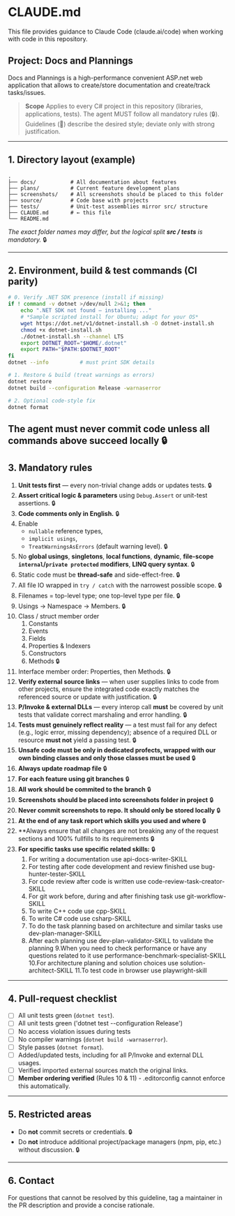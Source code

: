 # CLAUDE.md

This file provides guidance to Claude Code (claude.ai/code) when working with code in this repository.

## Project: Docs and Plannings

Docs and Plannings is a high-performance convenient ASP.net web application that allows to create/store documentation and create/track tasks/issues.

> **Scope**
> Applies to every C# project in this repository (libraries, applications, tests).
> The agent MUST follow all mandatory rules (🔒). Guidelines (📝) describe the desired style; deviate only with strong justification.

---

## 1. Directory layout (example)

```
.
├── docs/           # All documentation about features
├── plans/          # Current feature development plans
├── screenshots/    # All screenshots should be placed to this folder
├── source/         # Code base with projects
├── tests/          # Unit-test assemblies mirror src/ structure
├── CLAUDE.md       # ← this file
└── README.md
```

*The exact folder names may differ, but the logical split **src / tests** is mandatory.* 🔒  

---

## 2. Environment, build & test commands (CI parity)

```bash
# 0. Verify .NET SDK presence (install if missing)
if ! command -v dotnet >/dev/null 2>&1; then
    echo ".NET SDK not found — installing ..."
    # *Sample scripted install for Ubuntu; adapt for your OS*
    wget https://dot.net/v1/dotnet-install.sh -O dotnet-install.sh
    chmod +x dotnet-install.sh
    ./dotnet-install.sh --channel LTS
    export DOTNET_ROOT="$HOME/.dotnet"
    export PATH="$PATH:$DOTNET_ROOT"
fi
dotnet --info          # must print SDK details

# 1. Restore & build (treat warnings as errors)
dotnet restore
dotnet build --configuration Release -warnaserror

# 2. Optional code-style fix
dotnet format
```

The agent must **never** commit code unless all commands above succeed locally 🔒  
---

## 3. Mandatory rules

1. **Unit tests first** — every non-trivial change adds or updates tests. 🔒  
2. **Assert critical logic & parameters** using `Debug.Assert` or unit-test assertions. 🔒  
3. **Code comments only in English.** 🔒  
4. Enable  
   * `nullable` reference types,  
   * `implicit usings`,  
   * `TreatWarningsAsErrors` (default warning level). 🔒  
5. No **global usings**, **singletons**, **local functions**, **dynamic**, **file-scope `internal`/`private protected` modifiers**, **LINQ query syntax**. 🔒  
6. Static code must be **thread-safe** and side-effect-free. 🔒  
7. All file IO wrapped in `try / catch` with the narrowest possible scope. 🔒  
8. Filenames = top-level type; one top-level type per file. 🔒  
9. Usings → Namespace → Members. 🔒  
10. Class / struct member order  
    1. Constants  
    2. Events  
    3. Fields  
    4. Properties & Indexers  
    5. Constructors  
    6. Methods 🔒  
11. Interface member order: Properties, then Methods. 🔒  
12. **Verify external source links** — when user supplies links to code from other projects, ensure the integrated code exactly matches the referenced source or update with justification. 🔒  
13. **P/Invoke & external DLLs** — every interop call **must** be covered by unit tests that validate correct marshaling and error handling. 🔒  
14. **Tests must genuinely reflect reality** — a test must fail for any defect (e.g., logic error, missing dependency); absence of a required DLL or resource **must not** yield a passing test. 🔒  
15. **Unsafe code must be only in dedicated profects, wrapped with our own binding classes and only those classes must be used** 🔒  
16. **Always update roadmap file** 🔒  
17. **For each feature using git branches** 🔒  
18. **All work should be commited to the branch** 🔒  
19. **Screenshots should be placed into screenshots folder in project** 🔒  
20. **Never commit screenshots to repo. It should only be stored locally** 🔒  
21. **At the end of any task report which skills you used and where** 🔒  
22. **Always ensure that all changes are not breaking any of the request sections and 100% fullfills to its requirements 🔒
23. **For specific tasks use specific related skills:**  🔒  
    1. For writing a documentation use api-docs-writer-SKILL
    2. For testing after code development and review finished use bug-hunter-tester-SKILL
    3. For code review after code is written use code-review-task-creator-SKILL
    4. For git work before, during and after finishing task use git-workflow-SKILL
    5. To write C++ code use cpp-SKILL
    6. To write C# code use csharp-SKILL
    7. To do the task planning based on architecture and similar tasks use dev-plan-manager-SKILL
    8. After each planning use dev-plan-validator-SKILL to validate the planning
    9.When you need to check performance or have any questions related to it use performance-benchmark-specialist-SKILL
    10.For architecture planing and solution choices use solution-architect-SKILL
    11.To test code in browser use playwright-skill

---

## 4. Pull-request checklist

- [ ] All unit tests green (`dotnet test`).
- [ ] All unit tests green ('dotnet test --configuration Release')
- [ ] No access violation issues during tests
- [ ] No compiler warnings (`dotnet build -warnaserror`).
- [ ] Style passes (`dotnet format`).
- [ ] Added/updated tests, including for all P/Invoke and external DLL usages.
- [ ] Verified imported external sources match the original links.
- [ ] **Member ordering verified** (Rules 10 & 11) - .editorconfig cannot enforce this automatically.

---

## 5. Restricted areas

- Do **not** commit secrets or credentials. 🔒  
- Do **not** introduce additional project/package managers (npm, pip, etc.) without discussion. 🔒  

---

## 6. Contact

For questions that cannot be resolved by this guideline, tag a maintainer in the PR description and provide a concise rationale.
